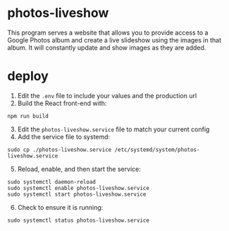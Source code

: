 # photos-liveshow
This program serves a website that allows you to provide access to a Google Photos album and create a live slideshow using the images in that album. It will constantly update and show images as they are added.

# deploy

1. Edit the `.env` file to include your values and the production url
2. Build the React front-end with:
```
npm run build
```
3. Edit the `photos-liveshow.service` file to match your current config
4. Add the service file to systemd:
```
sudo cp ./photos-liveshow.service /etc/systemd/system/photos-liveshow.service
```
5. Reload, enable, and then start the service:
```
sudo systemctl daemon-reload
sudo systemctl enable photos-liveshow.service
sudo systemctl start photos-liveshow.service
```
6. Check to ensure it is running:
```
sudo systemctl status photos-liveshow.service
```
